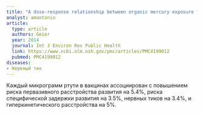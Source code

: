 ```yaml
---
title: "A dose-response relationship between organic mercury exposure from thimerosal-containing vaccines and neurodevelopmental disorders"
analyst: amantonio
article:
  type: article
  authors: Geier
  year: 2014
  journal: Int J Environ Res Public Health
  link: https://www.ncbi.nlm.nih.gov/pmc/articles/PMC4199012
  pubmed: PMC4199012
diseases:
- Нервный тик
---
```


Каждый микрограмм ртути в вакцинах ассоциирован с повышением риска первазивного расстройства развития на 5.4%, риска специфической задержки развития на 3.5%, нервных тиков на 3.4%, и гиперкинетического расстройства на 5%.
